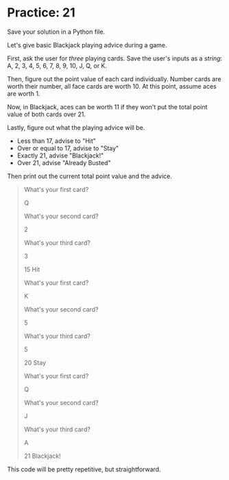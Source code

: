 # Practice: 21

Save your solution in a Python file.

Let's give basic Blackjack playing advice during a game.

First, ask the user for _three_ playing cards.
Save the user's inputs as a _string_: A, 2, 3, 4, 5, 6, 7, 8, 9, 10, J, Q, or K.

Then, figure out the point value of each card individually.
Number cards are worth their number, all face cards are worth 10.
At this point, assume aces are worth 1.

Now, in Blackjack, aces can be worth 11 if they won't put the total point value of both cards over 21.

Lastly, figure out what the playing advice will be.

* Less than 17, advise to "Hit"
* Over or equal to 17, advise to "Stay"
* Exactly 21, advise "Blackjack!"
* Over 21, advise "Already Busted"

Then print out the current total point value and the advice.

> What's your first card?
>
> Q
>
> What's your second card?
>
> 2
>
> What's your third card?
>
> 3
>
> 15 Hit
>
> What's your first card?
>
> K
>
> What's your second card?
>
> 5
>
> What's your third card?
>
> 5
>
> 20 Stay
>
> What's your first card?
>
> Q
>
> What's your second card?
>
> J
>
> What's your third card?
>
> A
>
> 21 Blackjack!

This code will be pretty repetitive, but straightforward.
